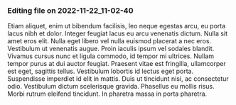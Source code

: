 

### Editing file on 2022-11-22_11-02-40

Etiam aliquet, enim ut bibendum facilisis, leo neque egestas arcu, eu porta lacus nibh et dolor. Integer feugiat lacus eu arcu venenatis dictum. Nulla sit amet eros elit. Nulla eget libero vel nulla euismod placerat a nec eros. Vestibulum ut venenatis augue. Proin iaculis ipsum vel sodales blandit. Vivamus cursus nunc et ligula commodo, id tempor mi ultrices. Nullam tempor purus at dui auctor feugiat.
Praesent vitae est fringilla, ullamcorper est eget, sagittis tellus. Vestibulum lobortis id lectus eget porta. Suspendisse imperdiet id elit in mattis. Duis ut tincidunt nisi, ac consectetur odio. Vestibulum dictum scelerisque gravida. Phasellus eu mollis risus. Morbi rutrum eleifend tincidunt. In pharetra massa in porta pharetra.


